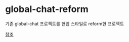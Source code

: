 # global-chat-reform
기존 global-chat 프로젝트를 현업 스타일로 reform한 프로젝트


[참조](https://velog.io/@city7310/series/백엔드가-이정도는-해줘야-함)
